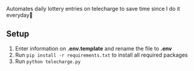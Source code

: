 Automates daily lottery entries on telecharge to save time since I do it everyday👻

## Setup
1. Enter information on **.env.template** and rename the file to **.env**
2. Run `pip install -r requirements.txt` to install all required packages
3. Run `python telecharge.py`
